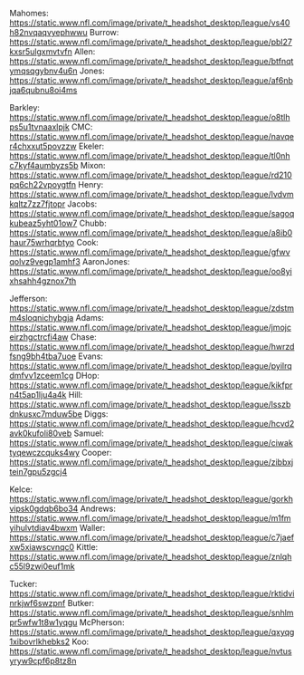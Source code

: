 Mahomes: https://static.www.nfl.com/image/private/t_headshot_desktop/league/vs40h82nvqaqvyephwwu
Burrow: https://static.www.nfl.com/image/private/t_headshot_desktop/league/pbl27kxsr5ulgxmvtvfn
Allen: https://static.www.nfl.com/image/private/t_headshot_desktop/league/btfnqtymqsqgybnv4u6n
Jones: https://static.www.nfl.com/image/private/t_headshot_desktop/league/af6nbjqa6qubnu8oi4ms

Barkley: https://static.www.nfl.com/image/private/t_headshot_desktop/league/o8tlhps5u1tvnaaxlpjk
CMC: https://static.www.nfl.com/image/private/t_headshot_desktop/league/navqer4chxxut5povzzw
Ekeler: https://static.www.nfl.com/image/private/t_headshot_desktop/league/tl0nhc7kyf4aumbyzs5b
Mixon: https://static.www.nfl.com/image/private/t_headshot_desktop/league/rd210pq6ch22vpoygtfn
Henry: https://static.www.nfl.com/image/private/t_headshot_desktop/league/lvdvmkqltz7zz7fjtopr
Jacobs: https://static.www.nfl.com/image/private/t_headshot_desktop/league/sagoqkubeaz5yht01ow7
Chubb: https://static.www.nfl.com/image/private/t_headshot_desktop/league/a8ib0haur75wrhqrbtyo
Cook: https://static.www.nfl.com/image/private/t_headshot_desktop/league/gfwvqolvz9vegp1amhf3
AaronJones: https://static.www.nfl.com/image/private/t_headshot_desktop/league/oo8yixhsahh4gznox7th

Jefferson: https://static.www.nfl.com/image/private/t_headshot_desktop/league/zdstmm4sloqnichybgja
Adams: https://static.www.nfl.com/image/private/t_headshot_desktop/league/jmojceirzhgctrcfi4aw
Chase: https://static.www.nfl.com/image/private/t_headshot_desktop/league/hwrzdfsng9bh4tba7uoe
Evans: https://static.www.nfl.com/image/private/t_headshot_desktop/league/pyilrqdmfvv1zceem1cg
DHop: https://static.www.nfl.com/image/private/t_headshot_desktop/league/kikfprn4t5ap1lju4a4k
Hill: https://static.www.nfl.com/image/private/t_headshot_desktop/league/lsszbdnkusxc7mduw5be
Diggs: https://static.www.nfl.com/image/private/t_headshot_desktop/league/hcvd2avk0kufoli80veb
Samuel: https://static.www.nfl.com/image/private/t_headshot_desktop/league/ciwaktyqewczcquks4wy
Cooper: https://static.www.nfl.com/image/private/t_headshot_desktop/league/zibbxjtein7gpu5zgcj4

Kelce: https://static.www.nfl.com/image/private/t_headshot_desktop/league/gorkhvipsk0gdqb6bo34
Andrews: https://static.www.nfl.com/image/private/t_headshot_desktop/league/m1fmyihulvtdiav4bwxm
Waller: https://static.www.nfl.com/image/private/t_headshot_desktop/league/c7jaefxw5xiawscvnqc0
Kittle: https://static.www.nfl.com/image/private/t_headshot_desktop/league/znlqhc55l9zwi0euf1mk

Tucker: https://static.www.nfl.com/image/private/t_headshot_desktop/league/rktidvinrkjwf6swzpnf
Butker: https://static.www.nfl.com/image/private/t_headshot_desktop/league/snhlmpr5wfw1t8w1yqgu
McPherson: https://static.www.nfl.com/image/private/t_headshot_desktop/league/qxyqg1xibovrlkhebks2
Koo: https://static.www.nfl.com/image/private/t_headshot_desktop/league/nvtusyryw9cpf6p8tz8n
